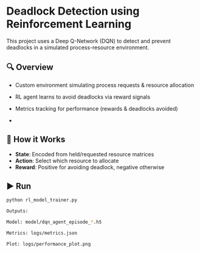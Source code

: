 # Deadlock Detection using Reinforcement Learning

This project uses a Deep Q-Network (DQN) to detect and prevent deadlocks in a simulated process-resource environment.

## 🔍 Overview

- Custom environment simulating process requests & resource allocation
- RL agent learns to avoid deadlocks via reward signals
- Metrics tracking for performance (rewards & deadlocks avoided)

- 
## 🧠 How it Works

- **State**: Encoded from held/requested resource matrices
- **Action**: Select which resource to allocate
- **Reward**: Positive for avoiding deadlock, negative otherwise

## ▶️ Run

```bash
python rl_model_trainer.py

Outputs:

Model: model/dqn_agent_episode_*.h5

Metrics: logs/metrics.json

Plot: logs/performance_plot.png
